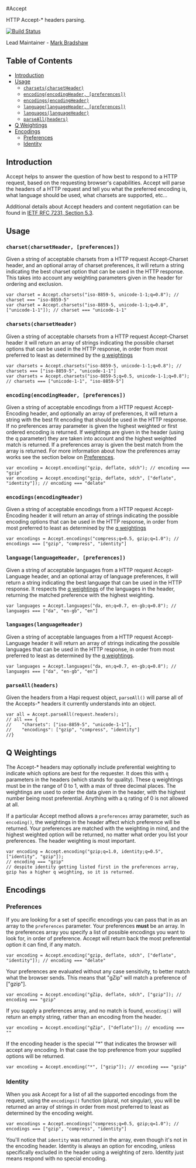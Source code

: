 #Accept

HTTP Accept-* headers parsing.

[![Build Status](https://secure.travis-ci.org/hapijs/accept.png)](http://travis-ci.org/hapijs/accept)

Lead Maintainer - [Mark Bradshaw](https://github.com/mark-bradshaw)

## Table of Contents

- [Introduction](#introduction)
- [Usage](#usage)
    - [`charsets(charsetHeader)`](#charsetscharsetheader)
    - [`encoding(encodingHeader, [preferences])`](#encodingencodingheader-preferences)
    - [`encodings(encodingHeader)`](#encodingsencodingheader)
    - [`language(languageHeader, [preferences])`](#languagelanguageheader-preferences)
    - [`languages(languageHeader)`](#languageslanguageheader)
    - [`parseAll(headers)`](#parseallheaders)
- [Q Weightings](#qweightings)
- [Encodings](#encodings)
    - [Preferences](#preferences)
    - [Identity](#identity)

## Introduction

Accept helps to answer the question of how best to respond to a HTTP request, based on the requesting browser's capabilities.  Accept will parse the headers of a HTTP request and tell you what the preferred encoding is, what language should be used, what charsets are supported, etc...

Additional details about Accept headers and content negotiation can be found in [IETF RFC 7231, Section 5.3](https://tools.ietf.org/html/rfc7231#section-5.3).

## Usage

### `charset(charsetHeader, [preferences])`

Given a string of acceptable charsets from a HTTP request Accept-Charset header, and an optional array of charset preferences, it will return a string indicating the best charset option that can be used in the HTTP response.  This takes into account any weighting parameters given in the header for ordering and exclusion.

```
var charset = Accept.charsets("iso-8859-5, unicode-1-1;q=0.8"); // charset === "iso-8859-5"
var charset = Accept.charsets("iso-8859-5, unicode-1-1;q=0.8", ["unicode-1-1"]); // charset === "unicode-1-1"
```

### `charsets(charsetHeader)`

Given a string of acceptable charsets from a HTTP request Accept-Charset header it will return an array of strings indicating the possible charset options that can be used in the HTTP response, in order from most preferred to least as determined by the [q weightings](#weightings)

```
var charsets = Accept.charsets("iso-8859-5, unicode-1-1;q=0.8"); // charsets === ["iso-8859-5", "unicode-1-1"]
var charsets = Accept.charsets("iso-8859-5;q=0.5, unicode-1-1;q=0.8"); // charsets === ["unicode-1-1", "iso-8859-5"]
```

### `encoding(encodingHeader, [preferences])`

Given a string of acceptable encodings from a HTTP request Accept-Encoding header, and optionally an array of preferences, it will return a string with the best fit encoding that should be used in the HTTP response.  If no preferences array parameter is given the highest weighted or first ordered encoding is returned.  If weightings are given in the header (using the q parameter) they are taken into account and the highest weighted match is returned.  If a preferences array is given the best match from the array is returned.  For more information about how the preferences array works see the section below on [Preferences](#preferences).

```
var encoding = Accept.encoding("gzip, deflate, sdch"); // encoding === "gzip"
var encoding = Accept.encoding("gzip, deflate, sdch", ["deflate", "identity"]); // encoding === "delate"
```

### `encodings(encodingHeader)`

Given a string of acceptable encodings from a HTTP request Accept-Encoding header it will return an array of strings indicating the possible encoding options that can be used in the HTTP response, in order from most preferred to least as determined by the [q weightings](#weightings)

```
var encodings = Accept.encodings("compress;q=0.5, gzip;q=1.0"); // encodings === ["gzip", "compress", "identity"]
```

### `language(languageHeader, [preferences])`

Given a string of acceptable languages from a HTTP request Accept-Language header, and an optional array of language preferences, it will return a string indicating the best language that can be used in the HTTP response.  It respects the [q weightings](#weightings) of the languages in the header, returning the matched preference with the highest weighting.

```
var languages = Accept.languages("da, en;q=0.7, en-gb;q=0.8"); // languages === ["da", "en-gb", "en"]
```

### `languages(languageHeader)`

Given a string of acceptable languages from a HTTP request Accept-Language header it will return an array of strings indicating the possible languages that can be used in the HTTP response, in order from most preferred to least as determined by the [q weightings](#weightings).

```
var languages = Accept.languages("da, en;q=0.7, en-gb;q=0.8"); // languages === ["da", "en-gb", "en"]
```

### `parseAll(headers)`

Given the headers from a Hapi request object, `parseAll()` will parse all of the Accepts-* headers it currently understands into an object.

```
var all = Accept.parseAll(request.headers);
// all === {
//    "charsets": ["iso-8859-5", "unicode-1-1"],
//    "encodings": ["gzip", "compress", "identity"]
//}
```


## Q Weightings

The Accept-* headers may optionally include preferential weighting to indicate which options are best for the requester.  It does this with `q` parameters in the headers (which stands for quality).  These q weightings must be in the range of 0 to 1, with a max of three decimal places.  The weightings are used to order the data given in the header, with the highest number being most preferential.  Anything with a q rating of 0 is not allowed at all.

If a particular Accept method allows a `preferences` array parameter, such as `encoding()`, the weightings in the header affect which preference will be returned.  Your preferences are matched with the weighting in mind, and the highest weighted option will be returned, no matter what order you list your preferences.  The header weighting is most important.

```
var encoding = Accept.encoding("gzip;q=1.0, identity;q=0.5", ["identity", "gzip"]);
// encoding === "gzip"
// despite identity getting listed first in the preferences array, gzip has a higher q weighting, so it is returned.
```


## Encodings

### Preferences

If you are looking for a set of specific encodings you can pass that in as an array to the `preferences` parameter.  Your preferences **must** be an array.  In the preferences array you specify a list of possible encodings you want to look for, in order of preference.  Accept will return back the most preferential option it can find, if any match.

```
var encoding = Accept.encoding("gzip, deflate, sdch", ["deflate", "identity"]); // encoding === "delate"
```

Your preferences are evaluated without any case sensitivity, to better match what the browser sends.  This means that "gZip" will match a preference of ["gzip"].

```
var encoding = Accept.encoding("gZip, deflate, sdch", ["gzip"]); // encoding === "gzip"
```

If you supply a preferences array, and no match is found, `encoding()` will return an empty string, rather than an encoding from the header.

```
var encoding = Accept.encoding("gZip", ["deflate"]); // encoding === ""
```

If the encoding header is the special "*" that indicates the browser will accept any encoding.  In that case the top preference from your supplied options will be returned.

```
var encoding = Accept.encoding("*", ["gzip"]); // encoding === "gzip"
```


### Identity

When you ask Accept for a list of all the supported encodings from the request, using the `encodings()` function (plural, not singular), you will be returned an array of strings in order from most preferred to least as determined by the encoding weight.

```
var encodings = Accept.encodings("compress;q=0.5, gzip;q=1.0"); // encodings === ["gzip", "compress", "identity"]
```

You'll notice that `identity` was returned in the array, even though it's not in the encoding header.  Identity is always an option for encoding, unless specifically excluded in the header using a weighting of zero.  Identity just means respond with no special encoding.
